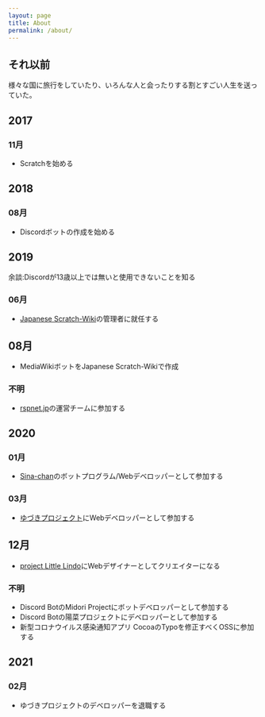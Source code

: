 ```yaml
---
layout: page
title: About
permalink: /about/
---
```

## それ以前

様々な国に旅行をしていたり、いろんな人と会ったりする割とすごい人生を送っていた。

## 2017

### 11月

* Scratchを始める

## 2018

### 08月

* Discordボットの作成を始める

## 2019

余談:Discordが13歳以上では無いと使用できないことを知る
### 06月

* [Japanese Scratch-Wiki](https://ja.scratch-wiki.info)の管理者に就任する

## 08月

* MediaWikiボットをJapanese Scratch-Wikiで作成
### 不明

* [rspnet.jp](https://rspnet.jp)の運営チームに参加する

## 2020

### 01月

* [Sina-chan](https://sina-chan-d.com)のボットプログラム/Webデベロッパーとして参加する
### 03月

* [ゆづきプロジェクト](https://yudzuki.aoichaan.jp)にWebデベロッパーとして参加する

## 12月

* [project Little Lindo](https://littlelindo.jp)にWebデザイナーとしてクリエイターになる

### 不明

* Discord BotのMidori Projectにボットデベロッパーとして参加する
* Discord Botの陽菜プロジェクトにデベロッパーとして参加する
* 新型コロナウイルス感染通知アプリ CocoaのTypoを修正すべくOSSに参加する

## 2021

### 02月

* ゆづきプロジェクトのデベロッパーを退職する

</center>